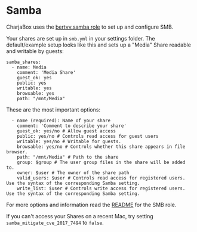 # Samba

CharjaBox uses the [bertvv.samba role](https://github.com/bertvv/ansible-role-samba) to set up and configure SMB.

Your shares are set up in `smb.yml` in your settings folder. The default/example setup looks like this and sets up a "Media" Share readable and writable by guests:

```
samba_shares:
  - name: Media 
    comment: 'Media Share'
    guest_ok: yes
    public: yes
    writable: yes
    browsable: yes
    path: "/mnt/Media"
```

These are the most important options:

```
  - name (required): Name of your share
    comment: 'Comment to describe your share'
    guest_ok: yes/no # Allow guest access
    public: yes/no # Controls read access for guest users
    writable: yes/no # Writable for guests.
    browsable: yes/no # Controls whether this share appears in file browser.
    path: "/mnt/Media" # Path to the share
    group: $group # The user group files in the share will be added to.
    owner: $user # The owner of the share path
    valid_users: $user # Controls read access for registered users. Use the syntax of the corresponding Samba setting.
    write_list: $user # Controls write access for registered users. Use the syntax of the corresponding Samba setting.
```

For more options and information read the [README](https://github.com/bertvv/ansible-role-samba#defining-shares) for the SMB role.

If you can't access your Shares on a recent Mac, try setting `samba_mitigate_cve_2017_7494` to `false`.
